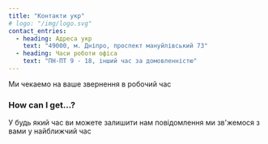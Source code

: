 ```yaml
---
title: "Контакти укр"
# logo: "/img/logo.svg"
contact_entries:
  - heading: Адреса укр
    text: "49000, м. Дніпро, проспект мануйлівський 73"
  - heading: Часи роботи офіса
    text: "ПН-ПТ 9 - 18, інший час за домовленністю"
---
```


Ми чекаемо на ваше звернення в робочий час

<h3 class="f4 b lh-title mb2">How can I get…?</h3>

У будь який час ви можете залишити нам повідомлення ми зв'жемося з вами у найближчий час
